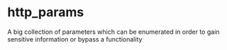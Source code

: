 # http_params
A big collection of parameters which can be enumerated in order to gain sensitive information or bypass a functionality
